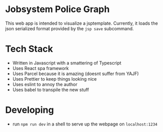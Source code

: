 # Jobsystem Police Graph

This web app is intended to visualize a jsptemplate. Currently, it loads the json serialized format provided by the `jsp save` subcommand.

# Tech Stack

- Written in Javascript with a smattering of Typescript
- Uses React spa framework
- Uses Parcel because it is amazing (doesnt suffer from YAJF)
- Uses Prettier to keep things looking nice
- Uses eslint to annoy the author
- Uses babel to transpile the new stuff

# Developing

- run `npm run dev` in a shell to serve up the webpage on `localhost:1234`
